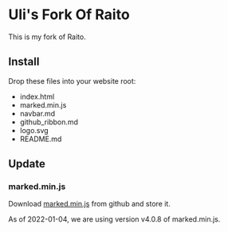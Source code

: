 Uli's Fork Of Raito
===================

This is my fork of Raito.

## Install

Drop these files into your website root:

* index.html
* marked.min.js
* navbar.md
* github_ribbon.md
* logo.svg
* README.md

## Update

### marked.min.js

Download [marked.min.js](https://github.com/markedjs/marked/blob/master/marked.min.js) from github
and store it.

As of 2022-01-04, we are using version v4.0.8 of marked.min.js.
